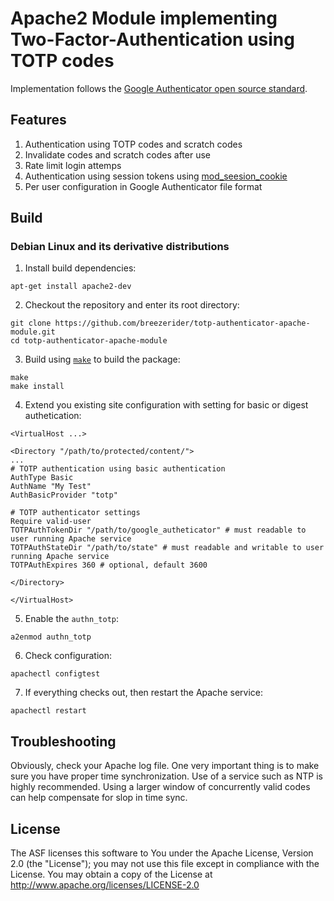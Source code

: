 # Apache2 Module implementing Two-Factor-Authentication using TOTP codes

Implementation follows the [Google Authenticator open source standard](https://github.com/google/google-authenticator).

## Features

1. Authentication using TOTP codes and scratch codes
2. Invalidate codes and scratch codes after use
3. Rate limit login attemps
4. Authentication using session tokens using [mod_seesion_cookie](https://github.com/apache/httpd/blob/trunk/modules/session/mod_session_cookie.c)
5. Per user configuration in Google Authenticator file format

## Build

### Debian Linux and its derivative distributions

1. Install build dependencies:

```
apt-get install apache2-dev
```

2. Checkout the repository and enter its root directory:

```
git clone https://github.com/breezerider/totp-authenticator-apache-module.git
cd totp-authenticator-apache-module
```

3. Build using [`make`](https://www.gnu.org/software/make/) to build the package:

```
make
make install
```

4. Extend you existing site configuration with setting for basic or digest authetication:

```
<VirtualHost ...>

<Directory "/path/to/protected/content/">
...
# TOTP authentication using basic authentication
AuthType Basic
AuthName "My Test" 
AuthBasicProvider "totp"

# TOTP authenticator settings
Require valid-user 
TOTPAuthTokenDir "/path/to/google_autheticator" # must readable to user running Apache service
TOTPAuthStateDir "/path/to/state" # must readable and writable to user running Apache service
TOTPAuthExpires 360 # optional, default 3600

</Directory>

</VirtualHost>
```

5. Enable the `authn_totp`:

```
a2enmod authn_totp
```

6. Check configuration:

```
apachectl configtest
```

7. If everything checks out, then restart the Apache service:

```
apachectl restart
```

## Troubleshooting

Obviously, check your Apache log file. One very important thing is to make sure you have proper time synchronization. Use of a service such as NTP is highly recommended. Using a larger window of concurrently valid codes can help compensate for slop in time sync.


## License

The ASF licenses this software to You under the Apache License, Version 2.0 (the "License"); you may not use this file except in compliance with the License.  You may obtain a copy of the License at http://www.apache.org/licenses/LICENSE-2.0
